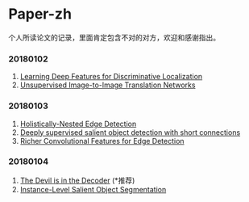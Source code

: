 # Paper-zh
个人所读论文的记录，里面肯定包含不对的对方，欢迎和感谢指出。

### 20180102

1. [Learning Deep Features for Discriminative Localization](https://arxiv.org/abs/1512.04150)
2. [Unsupervised Image-to-Image Translation Networks](https://arxiv.org/abs/1703.00848)


### 20180103

1. [Holistically-Nested Edge Detection](https://arxiv.org/abs/1504.06375)
2. [Deeply supervised salient object detection with short connections](https://arxiv.org/abs/1611.04849)
3. [Richer Convolutional Features for Edge Detection](https://arxiv.org/abs/1612.02103)


### 20180104

1. [The Devil is in the Decoder](https://arxiv.org/abs/1707.05847v2) (*推荐)
2. [Instance-Level Salient Object Segmentation](https://arxiv.org/abs/1704.03604)

